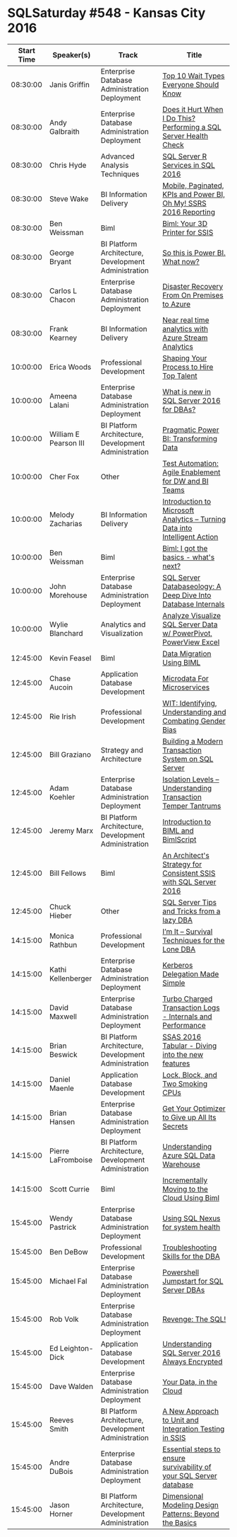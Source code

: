# SQLSaturday #548 - Kansas City 2016
Start Time|Speaker(s)|Track|Title
---|---|---|---
08:30:00|Janis Griffin|Enterprise Database Administration  Deployment|[Top 10 Wait Types Everyone Should Know](49102.md)
08:30:00|Andy Galbraith|Enterprise Database Administration  Deployment|[Does it Hurt When I Do This? Performing a SQL Server Health Check](49229.md)
08:30:00|Chris Hyde|Advanced Analysis Techniques|[SQL Server R Services in SQL 2016](49655.md)
08:30:00|Steve Wake|BI Information Delivery|[Mobile, Paginated, KPIs and Power BI, Oh My! SSRS 2016 Reporting](50076.md)
08:30:00|Ben Weissman|Biml|[Biml: Your 3D Printer for SSIS](53116.md)
08:30:00|George Bryant|BI Platform Architecture, Development  Administration|[So this is Power BI. What now?](53123.md)
08:30:00|Carlos L Chacon|Enterprise Database Administration  Deployment|[Disaster Recovery  From On Premises to Azure](53232.md)
08:30:00|Frank Kearney|BI Information Delivery|[Near real time analytics with Azure Stream Analytics](53308.md)
10:00:00|Erica Woods|Professional Development|[Shaping Your Process to Hire Top Talent](49029.md)
10:00:00|Ameena Lalani|Enterprise Database Administration  Deployment|[What is new in SQL Server 2016 for DBAs?](52499.md)
10:00:00|William E Pearson III|BI Platform Architecture, Development  Administration|[Pragmatic Power BI:  Transforming Data](52676.md)
10:00:00|Cher Fox|Other|[Test Automation: Agile Enablement for DW and BI Teams](52727.md)
10:00:00|Melody Zacharias|BI Information Delivery|[Introduction to Microsoft Analytics – Turning Data into Intelligent Action](52936.md)
10:00:00|Ben Weissman|Biml|[Biml: I got the basics - what's next?](53117.md)
10:00:00|John Morehouse|Enterprise Database Administration  Deployment|[SQL Server Databaseology: A Deep Dive Into Database Internals](53165.md)
10:00:00|Wylie Blanchard|Analytics and Visualization|[Analyze  Visualize SQL Server Data w/ PowerPivot, PowerView  Excel](54387.md)
12:45:00|Kevin Feasel|Biml|[Data Migration Using BIML](49038.md)
12:45:00|Chase Aucoin|Application  Database Development|[Microdata For Microservices](50279.md)
12:45:00|Rie Irish|Professional Development|[WIT: Identifying, Understanding and Combating Gender Bias](51212.md)
12:45:00|Bill Graziano|Strategy and Architecture|[Building a Modern Transaction System on SQL Server](52597.md)
12:45:00|Adam Koehler|Enterprise Database Administration  Deployment|[Isolation Levels – Understanding Transaction Temper Tantrums](52883.md)
12:45:00|Jeremy Marx|BI Platform Architecture, Development  Administration|[Introduction to BIML and BimlScript](53000.md)
12:45:00|Bill Fellows|Biml|[An Architect's Strategy for Consistent SSIS with SQL Server 2016](53167.md)
12:45:00|Chuck Hieber|Other|[SQL Server Tips and Tricks from a lazy DBA](53314.md)
14:15:00|Monica Rathbun|Professional Development|[I’m It – Survival Techniques for the Lone DBA](49099.md)
14:15:00|Kathi Kellenberger|Enterprise Database Administration  Deployment|[Kerberos Delegation Made Simple](49145.md)
14:15:00|David Maxwell|Enterprise Database Administration  Deployment|[Turbo Charged Transaction Logs - Internals and Performance](49408.md)
14:15:00|Brian Beswick|BI Platform Architecture, Development  Administration|[SSAS 2016 Tabular - Diving into the new features](50001.md)
14:15:00|Daniel Maenle|Application  Database Development|[Lock, Block, and Two Smoking CPUs](52670.md)
14:15:00|Brian Hansen|Enterprise Database Administration  Deployment|[Get Your Optimizer to Give up All Its Secrets](53269.md)
14:15:00|Pierre LaFromboise|BI Platform Architecture, Development  Administration|[Understanding Azure SQL Data Warehouse](53303.md)
14:15:00|Scott Currie|Biml|[Incrementally Moving to the Cloud Using Biml](53339.md)
15:45:00|Wendy Pastrick|Enterprise Database Administration  Deployment|[Using SQL Nexus for system health](49026.md)
15:45:00|Ben DeBow|Professional Development|[Troubleshooting Skills for the DBA](50697.md)
15:45:00|Michael Fal|Enterprise Database Administration  Deployment|[Powershell Jumpstart for SQL Server DBAs](52513.md)
15:45:00|Rob Volk|Enterprise Database Administration  Deployment|[Revenge: The SQL!](52995.md)
15:45:00|Ed Leighton-Dick|Application  Database Development|[Understanding SQL Server 2016 Always Encrypted](53017.md)
15:45:00|Dave Walden|Enterprise Database Administration  Deployment|[Your Data, in the Cloud](53268.md)
15:45:00|Reeves Smith|BI Platform Architecture, Development  Administration|[A New Approach to Unit and Integration Testing in SSIS](53316.md)
15:45:00|Andre DuBois|Enterprise Database Administration  Deployment|[Essential steps to ensure survivability of your SQL Server database](53360.md)
15:45:00|Jason Horner|BI Platform Architecture, Development  Administration|[Dimensional Modeling Design Patterns: Beyond the Basics](54546.md)
